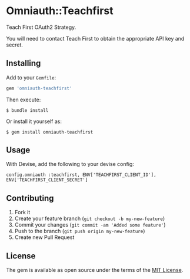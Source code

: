 # Omniauth::Teachfirst

Teach First OAuth2 Strategy.

You will need to contact Teach First to obtain the appropriate API key and secret.

## Installing

Add to your `Gemfile`:

```ruby
gem 'omniauth-teachfirst'
```

Then execute:

    $ bundle install


Or install it yourself as:

    $ gem install omniauth-teachfirst

## Usage

With Devise, add the following to your devise config:

    config.omniauth :teachfirst, ENV['TEACHFIRST_CLIENT_ID'], ENV['TEACHFIRST_CLIENT_SECRET']


## Contributing

1. Fork it
2. Create your feature branch (`git checkout -b my-new-feature`)
3. Commit your changes (`git commit -am 'Added some feature'`)
4. Push to the branch (`git push origin my-new-feature`)
5. Create new Pull Request

## License

The gem is available as open source under the terms of the [MIT License](https://opensource.org/licenses/MIT).

